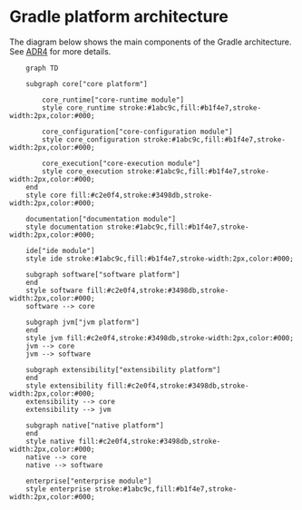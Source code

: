 <!-- 
  -- Note: this file contains a generated diagram. Use `./gradlew :architectureDoc` to generate 
  -->

# Gradle platform architecture

The diagram below shows the main components of the Gradle architecture. See [ADR4](standards/0004-use-a-platform-architecture.md) for more details.

<!-- This diagram is generated. Use `./gradlew :architectureDoc` to update it -->
```mermaid
    graph TD

    subgraph core["core platform"]

        core_runtime["core-runtime module"]
        style core_runtime stroke:#1abc9c,fill:#b1f4e7,stroke-width:2px,color:#000;

        core_configuration["core-configuration module"]
        style core_configuration stroke:#1abc9c,fill:#b1f4e7,stroke-width:2px,color:#000;

        core_execution["core-execution module"]
        style core_execution stroke:#1abc9c,fill:#b1f4e7,stroke-width:2px,color:#000;
    end
    style core fill:#c2e0f4,stroke:#3498db,stroke-width:2px,color:#000;

    documentation["documentation module"]
    style documentation stroke:#1abc9c,fill:#b1f4e7,stroke-width:2px,color:#000;

    ide["ide module"]
    style ide stroke:#1abc9c,fill:#b1f4e7,stroke-width:2px,color:#000;

    subgraph software["software platform"]
    end
    style software fill:#c2e0f4,stroke:#3498db,stroke-width:2px,color:#000;
    software --> core

    subgraph jvm["jvm platform"]
    end
    style jvm fill:#c2e0f4,stroke:#3498db,stroke-width:2px,color:#000;
    jvm --> core
    jvm --> software

    subgraph extensibility["extensibility platform"]
    end
    style extensibility fill:#c2e0f4,stroke:#3498db,stroke-width:2px,color:#000;
    extensibility --> core
    extensibility --> jvm

    subgraph native["native platform"]
    end
    style native fill:#c2e0f4,stroke:#3498db,stroke-width:2px,color:#000;
    native --> core
    native --> software

    enterprise["enterprise module"]
    style enterprise stroke:#1abc9c,fill:#b1f4e7,stroke-width:2px,color:#000;
```
